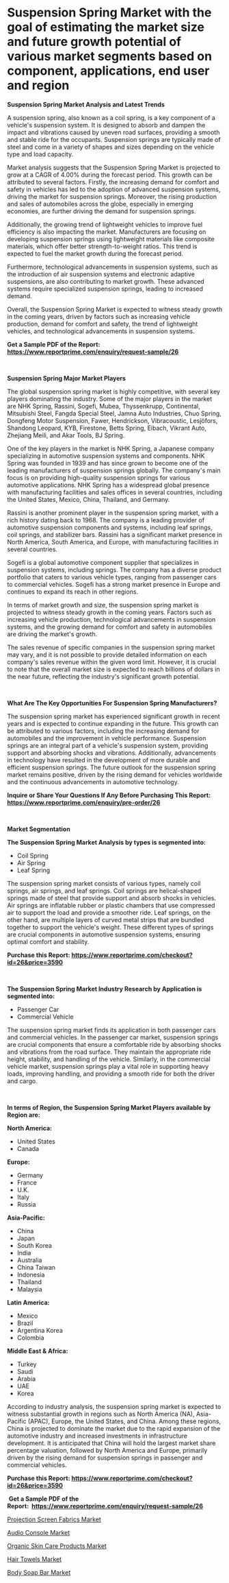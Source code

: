 <p><h1>Suspension Spring Market with the goal of estimating the market size and future growth potential of various market segments based on component, applications, end user and region</h1></p><p><strong>Suspension Spring Market Analysis and Latest Trends</strong></p>
<p><p>A suspension spring, also known as a coil spring, is a key component of a vehicle's suspension system. It is designed to absorb and dampen the impact and vibrations caused by uneven road surfaces, providing a smooth and stable ride for the occupants. Suspension springs are typically made of steel and come in a variety of shapes and sizes depending on the vehicle type and load capacity.</p><p>Market analysis suggests that the Suspension Spring Market is projected to grow at a CAGR of 4.00% during the forecast period. This growth can be attributed to several factors. Firstly, the increasing demand for comfort and safety in vehicles has led to the adoption of advanced suspension systems, driving the market for suspension springs. Moreover, the rising production and sales of automobiles across the globe, especially in emerging economies, are further driving the demand for suspension springs.</p><p>Additionally, the growing trend of lightweight vehicles to improve fuel efficiency is also impacting the market. Manufacturers are focusing on developing suspension springs using lightweight materials like composite materials, which offer better strength-to-weight ratios. This trend is expected to fuel the market growth during the forecast period.</p><p>Furthermore, technological advancements in suspension systems, such as the introduction of air suspension systems and electronic adaptive suspensions, are also contributing to market growth. These advanced systems require specialized suspension springs, leading to increased demand.</p><p>Overall, the Suspension Spring Market is expected to witness steady growth in the coming years, driven by factors such as increasing vehicle production, demand for comfort and safety, the trend of lightweight vehicles, and technological advancements in suspension systems.</p></p>
<p><strong>Get a Sample PDF of the Report:&nbsp; <a href="https://www.reportprime.com/enquiry/request-sample/26">https://www.reportprime.com/enquiry/request-sample/26</a></strong></p>
<p>&nbsp;</p>
<p><strong>Suspension Spring Major Market Players</strong></p>
<p><p>The global suspension spring market is highly competitive, with several key players dominating the industry. Some of the major players in the market are NHK Spring, Rassini, Sogefi, Mubea, Thyssenkrupp, Continental, Mitsubishi Steel, Fangda Special Steel, Jamna Auto Industries, Chuo Spring, Dongfeng Motor Suspension, Fawer, Hendrickson, Vibracoustic, Lesjöfors, Shandong Leopard, KYB, Firestone, Betts Spring, Eibach, Vikrant Auto, Zhejiang Meili, and Akar Tools, BJ Spring.</p><p>One of the key players in the market is NHK Spring, a Japanese company specializing in automotive suspension systems and components. NHK Spring was founded in 1939 and has since grown to become one of the leading manufacturers of suspension springs globally. The company's main focus is on providing high-quality suspension springs for various automotive applications. NHK Spring has a widespread global presence with manufacturing facilities and sales offices in several countries, including the United States, Mexico, China, Thailand, and Germany.</p><p>Rassini is another prominent player in the suspension spring market, with a rich history dating back to 1968. The company is a leading provider of automotive suspension components and systems, including leaf springs, coil springs, and stabilizer bars. Rassini has a significant market presence in North America, South America, and Europe, with manufacturing facilities in several countries.</p><p>Sogefi is a global automotive component supplier that specializes in suspension systems, including springs. The company has a diverse product portfolio that caters to various vehicle types, ranging from passenger cars to commercial vehicles. Sogefi has a strong market presence in Europe and continues to expand its reach in other regions.</p><p>In terms of market growth and size, the suspension spring market is projected to witness steady growth in the coming years. Factors such as increasing vehicle production, technological advancements in suspension systems, and the growing demand for comfort and safety in automobiles are driving the market's growth. </p><p>The sales revenue of specific companies in the suspension spring market may vary, and it is not possible to provide detailed information on each company's sales revenue within the given word limit. However, it is crucial to note that the overall market size is expected to reach billions of dollars in the near future, reflecting the industry's significant growth potential.</p></p>
<p>&nbsp;</p>
<p><strong>What Are The Key Opportunities For Suspension Spring Manufacturers?</strong></p>
<p><p>The suspension spring market has experienced significant growth in recent years and is expected to continue expanding in the future. This growth can be attributed to various factors, including the increasing demand for automobiles and the improvement in vehicle performance. Suspension springs are an integral part of a vehicle's suspension system, providing support and absorbing shocks and vibrations. Additionally, advancements in technology have resulted in the development of more durable and efficient suspension springs. The future outlook for the suspension spring market remains positive, driven by the rising demand for vehicles worldwide and the continuous advancements in automotive technology.</p></p>
<p><strong>Inquire or Share Your Questions If Any Before Purchasing This Report: <a href="https://www.reportprime.com/enquiry/pre-order/26">https://www.reportprime.com/enquiry/pre-order/26</a></strong></p>
<p>&nbsp;</p>
<p><strong>Market Segmentation</strong></p>
<p><strong>The Suspension Spring Market Analysis by types is segmented into:</strong></p>
<p><ul><li>Coil Spring</li><li>Air Spring</li><li>Leaf Spring</li></ul></p>
<p><p>The suspension spring market consists of various types, namely coil springs, air springs, and leaf springs. Coil springs are helical-shaped springs made of steel that provide support and absorb shocks in vehicles. Air springs are inflatable rubber or plastic chambers that use compressed air to support the load and provide a smoother ride. Leaf springs, on the other hand, are multiple layers of curved metal strips that are bundled together to support the vehicle's weight. These different types of springs are crucial components in automotive suspension systems, ensuring optimal comfort and stability.</p></p>
<p><strong>Purchase this Report:&nbsp;<a href="https://www.reportprime.com/checkout?id=26&price=3590">https://www.reportprime.com/checkout?id=26&price=3590</a></strong></p>
<p>&nbsp;</p>
<p><strong>The Suspension Spring Market Industry Research by Application is segmented into:</strong></p>
<p><ul><li>Passenger Car</li><li>Commercial Vehicle</li></ul></p>
<p><p>The suspension spring market finds its application in both passenger cars and commercial vehicles. In the passenger car market, suspension springs are crucial components that ensure a comfortable ride by absorbing shocks and vibrations from the road surface. They maintain the appropriate ride height, stability, and handling of the vehicle. Similarly, in the commercial vehicle market, suspension springs play a vital role in supporting heavy loads, improving handling, and providing a smooth ride for both the driver and cargo.</p></p>
<p>&nbsp;</p>
<p><strong>In terms of Region, the Suspension Spring Market Players available by Region are:</strong></p>
<p>
    <p> <strong> North America: </strong>
        <ul>
            <li>United States</li>
            <li>Canada</li>
        </ul>
        </p> 
    <p> <strong> Europe: </strong>
        <ul>
            <li>Germany</li>
            <li>France</li>
            <li>U.K.</li>
            <li>Italy</li>
            <li>Russia</li>
        </ul>
        </p> 
    <p> <strong> Asia-Pacific: </strong>
        <ul>
            <li>China</li>
            <li>Japan</li>
            <li>South Korea</li>
            <li>India</li>
            <li>Australia</li>
            <li>China Taiwan</li>
            <li>Indonesia</li>
            <li>Thailand</li>
            <li>Malaysia</li>
        </ul>
        </p> 
    <p> <strong> Latin America: </strong>
        <ul>
            <li>Mexico</li>
            <li>Brazil</li>
            <li>Argentina Korea</li>
            <li>Colombia</li>
        </ul>
        </p> 
    <p> <strong> Middle East & Africa: </strong>
        <ul>
            <li>Turkey</li>
            <li>Saudi</li>
            <li>Arabia</li>
            <li>UAE</li>
            <li>Korea</li>
        </ul>
    </p>
    </p>
<p><p>According to industry analysis, the suspension spring market is expected to witness substantial growth in regions such as North America (NA), Asia-Pacific (APAC), Europe, the United States, and China. Among these regions, China is projected to dominate the market due to the rapid expansion of the automotive industry and increased investments in infrastructure development. It is anticipated that China will hold the largest market share percentage valuation, followed by North America and Europe, primarily driven by the rising demand for suspension springs in passenger and commercial vehicles.</p></p>
<p><strong>Purchase this Report: <a href="https://www.reportprime.com/checkout?id=26&price=3590">https://www.reportprime.com/checkout?id=26&price=3590</a></strong></p>
<p>&nbsp;<strong>Get a Sample PDF of the Report:&nbsp;&nbsp;<a href="https://www.reportprime.com/enquiry/request-sample/26">https://www.reportprime.com/enquiry/request-sample/26</a></strong></p>
<p><strong></strong></p>
<p><p><a href="https://medium.com/@kavonhansen3626/analyzing-projection-screen-fabrics-market-global-industry-perspective-and-forecast-2023-to-2030-3d1f780f4805">Projection Screen Fabrics Market</a></p><p><a href="https://medium.com/@staceyhilll3626/decoding-audio-console-market-metrics-market-share-trends-and-growth-patterns-0edc39a15f06">Audio Console Market</a></p><p><a href="https://medium.com/@ransomjohns101/organic-skin-care-products-market-insights-into-market-cagr-market-trends-and-growth-strategies-03b79020d68a">Organic Skin Care Products Market</a></p><p><a href="https://medium.com/@soloncarter2662/hair-towels-market-research-report-its-history-and-forecast-2023-to-2030-07edd4b642e1">Hair Towels Market</a></p><p><a href="https://medium.com/@eloisadavis6326/body-soap-bar-nbsp-market-focuses-on-market-share-size-and-projected-forecast-till-2030-600d32c9908f">Body Soap Bar Market</a></p></p>